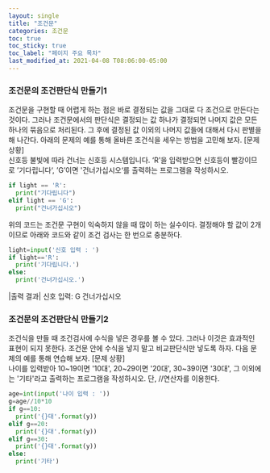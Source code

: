 ```yaml
---
layout: single
title: "조건문"
categories: 조건문
toc: true
toc_sticky: true
toc_label: "페이지 주요 목차"
last_modified_at: 2021-04-08 T08:06:00-05:00
---
```


### 조건문의 조건판단식 만들기1
조건문을 구현할 때 어렵게 하는 점은 바로 결정되는 값을 그대로 다 조건으로 만든다는 것이다. 그러나 조건문에서의 판단식은 결정되는 값 하나가 결정되면 나머지 값은 모든 하나의 묶음으로 처리된다. 그 후에 결정된 값 이외의 나머지 값들에 대해서 다시 판별을 해 나간다.
아래의 문제의 예를 통해 올바른 조건식을 세우는 방법을 고민해 보자.
[문제상황]  
신호등 불빛에 따라 건너는 신호등 시스템입니다. ‘R'을 입력받으면 신호등이 빨강이므로 ’기다립니다‘, ’G’이면 '건너가십시오‘를 출력하는 프로그램을 작성하시오. 
~~~python
if light == 'R':
  print("기다립니다")
elif light == 'G':
  print("건너가십시오")
~~~
위의 코드는 조건문 구현이 익숙하지 않을 때 많이 하는 실수이다. 결정해야 할 값이 2개 이므로 아래와 코드와 같이 조건 검사는 한 번으로 충분하다.
~~~python
light=input('신호 입력 : ')
if light=='R':
  print('기다립니다.')
else:
  print('건너가십시오.')
~~~
|출력 결과|
신호 입력: G
건너가십시오

### 조건문의 조건판단식 만들기2
조건식을 만들 때 조건검사에 수식을 넣은 경우를 볼 수 있다. 그러나 이것은 효과적인 표현이 되지 못한다. 조건문 안에 수식을 넣지 말고 비교판단식만 넣도록 하자.
다음 문제의 예를 통해 연습해 보자.
[문제 상황]  
나이를 입력받아 10~19이면 '10대', 20~29이면 '20대', 30~39이면 '30대', 그 이외에는 '기타'라고 출력하는 프로그램을 작성하시오. 단, //연산자를 이용한다.
~~~python
age=int(input('나이 입력 : '))
g=age//10*10
if g==10:
  print('{}대'.format(y))
elif g==20:
  print('{}대'.format(y))
elif g==30:
  print('{}대'.format(y))
else:
  print('기타')
~~~
